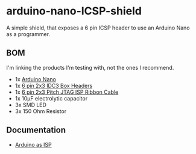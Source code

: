 # arduino-nano-ICSP-shield

A simple shield, that exposes a 6 pin ICSP header to use an Arduino Nano as a programmer.

## BOM

I'm linking the products I'm testing with, not the ones I recommend.

* 1x [Arduino Nano](https://www.aliexpress.com/item/1005007392605300.html?spm=a2g0o.order_list.order_list_main.17.49c7180237FQjT)
* 1x [6 pin 2x3 IDC3 Box Headers](https://www.aliexpress.com/item/1005007470581902.html)
* 1x [6 pin 2x3 Pitch JTAG ISP Ribbon Cable](https://www.aliexpress.com/item/1005004762590129.html)
* 1x 10µF electrolytic capacitor
* 3x SMD LED
* 3x 150 Ohm Resistor

## Documentation

* [Arduino as ISP](https://docs.arduino.cc/built-in-examples/arduino-isp/ArduinoISP/)
